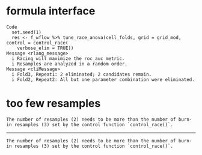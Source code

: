 # formula interface

    Code
      set.seed(1)
      res <- f_wflow %>% tune_race_anova(cell_folds, grid = grid_mod, control = control_race(
        verbose_elim = TRUE))
    Message <rlang_message>
      i Racing will maximize the roc_auc metric.
      i Resamples are analyzed in a random order.
    Message <cliMessage>
      i Fold3, Repeat1: 2 eliminated; 2 candidates remain.
      i Fold2, Repeat2: All but one parameter combination were eliminated.

# too few resamples

    The number of resamples (2) needs to be more than the number of burn-in resamples (3) set by the control function `control_race()`.

---

    The number of resamples (2) needs to be more than the number of burn-in resamples (3) set by the control function `control_race()`.


